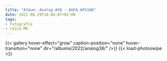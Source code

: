 ```yaml
---
title: "Album: Analog #38 - AGFA APX100"
date: 2022-08-29T16:06:07+02:00
tags:
- Fotografie
- Leica M6
---
```


<!--more-->
{{< gallery hover-effect="grow" caption-position="none" hover-transition="none" dir="/albums/2022/analog38/" />}}
{{< load-photoswipe >}}
